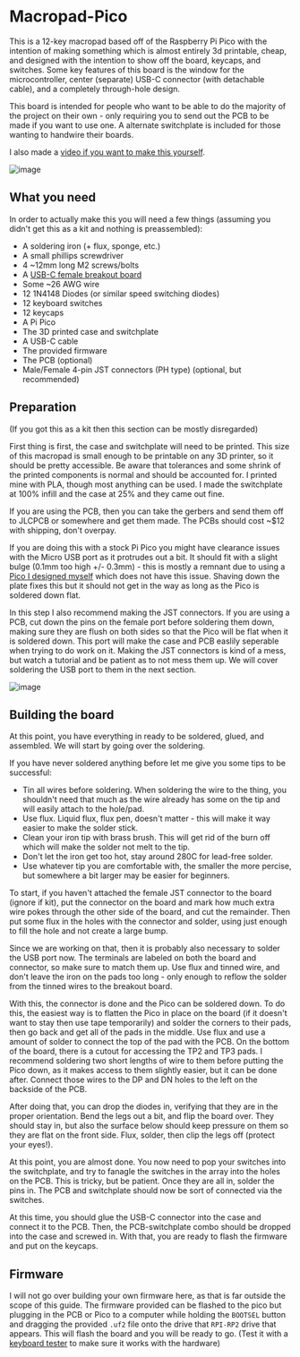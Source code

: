 # Macropad-Pico

This is a 12-key macropad based off of the Raspberry Pi Pico with the intention of making something which is almost entirely 3d printable, cheap, and designed with the intention to show off the board, keycaps, and switches. Some key features of this board is the window for the microcontroller, center (separate) USB-C connector (with detachable cable), and a completely through-hole design.

This board is intended for people who want to be able to do the majority of the project on their own - only requiring you to send out the PCB to be made if you want to use one. A alternate switchplate is included for those wanting to handwire their boards.

I also made a [video if you want to make this yourself](https://youtu.be/6qyvscmvLPk).

![image](https://github.com/TrojanPinata/Macropad-Pico/blob/main/images/DSC_0714.JPG?raw=true)

## What you need

In order to actually make this you will need a few things (assuming you didn't get this as a kit and nothing is preassembled):

   - A soldering iron (+ flux, sponge, etc.)
   - A small phillips screwdriver
   - 4 ~12mm long M2 screws/bolts
   - A [USB-C female breakout board](https://a.co/d/hSMmR2M)
   - Some ~26 AWG wire
   - 12 1N4148 Diodes (or similar speed switching diodes)
   - 12 keyboard switches
   - 12 keycaps
   - A Pi Pico
   - The 3D printed case and switchplate
   - A USB-C cable
   - The provided firmware
   - The PCB (optional)
   - Male/Female 4-pin JST connectors (PH type) (optional, but recommended)

## Preparation 

(If you got this as a kit then this section can be mostly disregarded)

First thing is first, the case and switchplate will need to be printed. This size of this macropad is small enough to be printable on any 3D printer, so it should be pretty accessible. Be aware that tolerances and some shrink of the printed components is normal and should be accounted for. I printed mine with PLA, though most anything can be used. I made the switchplate at 100% infill and the case at 25% and they came out fine.

If you are using the PCB, then you can take the gerbers and send them off to JLCPCB or somewhere and get them made. The PCBs should cost ~$12 with shipping, don't overpay.

If you are doing this with a stock Pi Pico you might have clearance issues with the Micro USB port as it protrudes out a bit. It should fit with a slight bulge (0.1mm too high +/- 0.3mm) - this is mostly a remnant due to using a [Pico I designed myself](https://github.com/TrojanPinata/Pico) which does not have this issue. Shaving down the plate fixes this but it should not get in the way as long as the Pico is soldered down flat.

In this step I also recommend making the JST connectors. If you are using a PCB, cut down the pins on the female port before soldering them down, making sure they are flush on both sides so that the Pico will be flat when it is soldered down. This port will make the case and PCB easlily seperable when trying to do work on it. Making the JST connectors is kind of a mess, but watch a tutorial and be patient as to not mess them up. We will cover soldering the USB port to them in the next section.

![image](https://github.com/TrojanPinata/Macropad-Pico/blob/main/images/DSC_0733.JPG?raw=true)

## Building the board

At this point, you have everything in ready to be soldered, glued, and assembled. We will start by going over the soldering.

If you have never soldered anything before let me give you some tips to be successful:
   
   - Tin all wires before soldering. When soldering the wire to the thing, you shouldn't need that much as the wire already has some on the tip and will easily attach to the hole/pad.
   - Use flux. Liquid flux, flux pen, doesn't matter - this will make it way easier to make the solder stick.
   - Clean your iron tip with brass brush. This will get rid of the burn off which will make the solder not melt to the tip.
   - Don't let the iron get too hot, stay around 280C for lead-free solder. 
   - Use whatever tip you are comfortable with, the smaller the more percise, but somewhere a bit larger may be easier for beginners.

To start, if you haven't attached the female JST connector to the board (ignore if kit), put the connector on the board and mark how much extra wire pokes through the other side of the board, and cut the remainder. Then put some flux in the holes with the connector and solder, using just enough to fill the hole and not create a large bump.

Since we are working on that, then it is probably also necessary to solder the USB port now. The terminals are labeled on both the board and connector, so make sure to match them up. Use flux and tinned wire, and don't leave the iron on the pads too long - only enough to reflow the solder from the tinned wires to the breakout board.

With this, the connector is done and the Pico can be soldered down. To do this, the easiest way is to flatten the Pico in place on the board (if it doesn't want to stay then use tape temporarily) and solder the corners to their pads, then go back and get all of the pads in the middle. Use flux and use a amount of solder to connect the top of the pad with the PCB. On the bottom of the board, there is a cutout for accessing the TP2 and TP3 pads. I recommend soldering two short lengths of wire to them before putting the Pico down, as it makes access to them slightly easier, but it can be done after. Connect those wires to the DP and DN holes to the left on the backside of the PCB. 

After doing that, you can drop the diodes in, verifying that they are in the proper orientation. Bend the legs out a bit, and flip the board over. They should stay in, but also the surface below should keep pressure on them so they are flat on the front side. Flux, solder, then clip the legs off (protect your eyes!). 

At this point, you are almost done. You now need to pop your switches into the switchplate, and try to fanagle the switches in the array into the holes on the PCB. This is tricky, but be patient. Once they are all in, solder the pins in. The PCB and switchplate should now be sort of connected via the switches.

At this time, you should glue the USB-C connector into the case and connect it to the PCB. Then, the PCB-switchplate combo should be dropped into the case and screwed in. With that, you are ready to flash the firmware and put on the keycaps.

## Firmware

I will not go over building your own firmware here, as that is far outside the scope of this guide. The firmware provided can be flashed to the pico but plugging in the PCB or Pico to a computer while holding the `BOOTSEL` button and dragging the provided `.uf2` file onto the drive that `RPI-RP2` drive that appears. This will flash the board and you will be ready to go. (Test it with a [keyboard tester](https://key-test.com/) to make sure it works with the hardware) 

